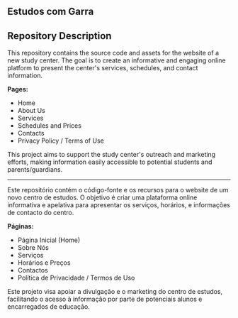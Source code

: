 ## Estudos com Garra

## Repository Description

This repository contains the source code and assets for the website of a new study center. The goal is to create an informative and engaging online platform to present the center's services, schedules, and contact information.

**Pages:**
* Home
* About Us
* Services
* Schedules and Prices
* Contacts
* Privacy Policy / Terms of Use

This project aims to support the study center's outreach and marketing efforts, making information easily accessible to potential students and parents/guardians.

---

Este repositório contém o código-fonte e os recursos para o website de um novo centro de estudos. O objetivo é criar uma plataforma online informativa e apelativa para apresentar os serviços, horários, e informações de contacto do centro.

**Páginas:**
* Página Inicial (Home)
* Sobre Nós
* Serviços
* Horários e Preços
* Contactos
* Política de Privacidade / Termos de Uso

Este projeto visa apoiar a divulgação e o marketing do centro de estudos, facilitando o acesso à informação por parte de potenciais alunos e encarregados de educação.
